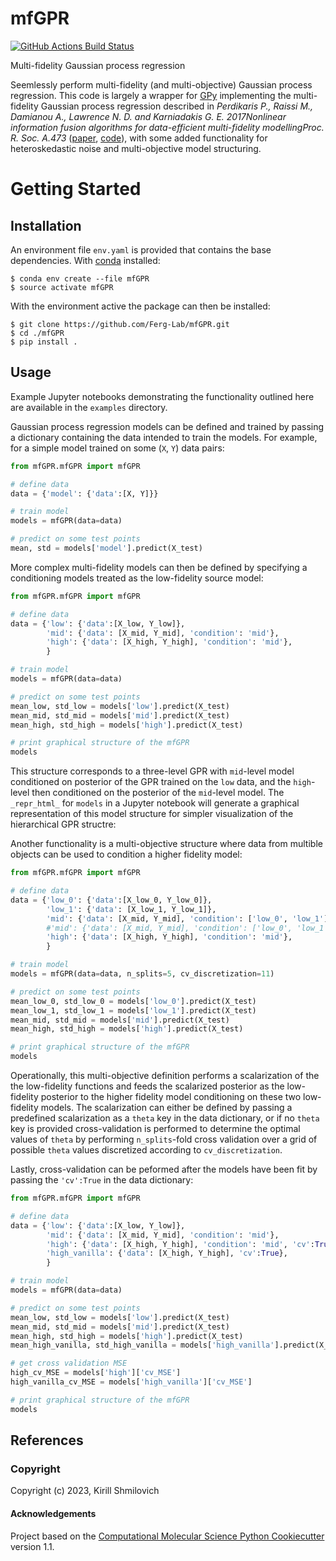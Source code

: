 mfGPR
==============================
[//]: # (Badges)
[![GitHub Actions Build Status](https://github.com/Ferg-Lab/mfGPR/workflows/CI/badge.svg)](https://github.com/Ferg-Lab/mfGPR/actions?query=workflow%3ACI)
<!--  [![codecov](https://codecov.io/gh/Ferg-Lab/mfGPR/branch/main/graph/badge.svg)](https://codecov.io/gh/Ferg-Lab/mfGPR/branch/main) -->


Multi-fidelity Gaussian process regression

Seemlessly perform multi-fidelity (and multi-objective) Gaussian process regression. This code is largely a wrapper for [GPy](https://github.com/SheffieldML/GPy) implementing the multi-fidelity Gaussian process regression described in *Perdikaris P., Raissi M., Damianou A., Lawrence N. D. and Karniadakis G. E. 2017Nonlinear information fusion algorithms for data-efficient multi-fidelity modellingProc. R. Soc. A.473* ([paper](https://doi.org/10.1098/rspa.2016.0751), [code](https://github.com/paraklas/NARGP)), with some added functionality for heteroskedastic noise and multi-objective model structuring.


Getting Started
===============


Installation
------------
An environment file `env.yaml` is provided that contains the base dependencies. With [conda](https://conda.io/projects/conda/en/latest/user-guide/install/index.html) installed:

```
$ conda env create --file mfGPR
$ source activate mfGPR
```

With the environment active the package can then be installed:

```
$ git clone https://github.com/Ferg-Lab/mfGPR.git
$ cd ./mfGPR
$ pip install .
```

Usage
-------
Example Jupyter notebooks demonstrating the functionality outlined here are available in the `examples` directory.

Gaussian process regression models can be defined and trained by passing a dictionary containing the data intended to train the models. For example, for a simple model trained on some (`X`, `Y`) data pairs:

```python
from mfGPR.mfGPR import mfGPR

# define data
data = {'model': {'data':[X, Y]}}

# train model
models = mfGPR(data=data)

# predict on some test points
mean, std = models['model'].predict(X_test)
```

More complex multi-fidelity models can then be defined by specifying a conditioning models treated as the low-fidelity source model:

```python
from mfGPR.mfGPR import mfGPR

# define data
data = {'low': {'data':[X_low, Y_low]},
        'mid': {'data': [X_mid, Y_mid], 'condition': 'mid'},
        'high': {'data': [X_high, Y_high], 'condition': 'mid'},
        }

# train model
models = mfGPR(data=data)

# predict on some test points
mean_low, std_low = models['low'].predict(X_test)
mean_mid, std_mid = models['mid'].predict(X_test)
mean_high, std_high = models['high'].predict(X_test)

# print graphical structure of the mfGPR
models
```

This structure corresponds to a three-level GPR with `mid`-level model conditioned on posterior of the GPR trained on the `low` data, and the `high`-level then conditioned on the posterior of the `mid`-level model. The `_repr_html_` for `models` in a Jupyter notebook will generate a graphical representation of this model structure for simpler visualization of the hierarchical GPR structre:


Another functionality is a multi-objective structure where data from multible objects can be used to condition a higher fidelity model:

```python
from mfGPR.mfGPR import mfGPR

# define data
data = {'low_0': {'data':[X_low_0, Y_low_0]},
        'low_1': {'data': [X_low_1, Y_low_1]},
        'mid': {'data': [X_mid, Y_mid], 'condition': ['low_0', 'low_1']},
        #'mid': {'data': [X_mid, Y_mid], 'condition': ['low_0', 'low_1'], 'theta':[0.5, 0.5]}, # with scalarization explicitly specified 
        'high': {'data': [X_high, Y_high], 'condition': 'mid'},
        }

# train model
models = mfGPR(data=data, n_splits=5, cv_discretization=11)

# predict on some test points
mean_low_0, std_low_0 = models['low_0'].predict(X_test)
mean_low_1, std_low_1 = models['low_1'].predict(X_test)
mean_mid, std_mid = models['mid'].predict(X_test)
mean_high, std_high = models['high'].predict(X_test)

# print graphical structure of the mfGPR
models
```
Operationally, this multi-objective definition performs a scalarization of the the low-fidelity functions and feeds the scalarized posterior as the low-fidelity posterior to the higher fidelity model conditioning on these two low-fidelity models. The scalarization can either be defined by passing a predefined scalarization as a `theta` key in the data dictionary, or if no `theta` key is provided cross-validation is performed to determine the optimal values of `theta` by performing `n_splits`-fold cross validation over a grid of possible `theta` values discretized according to `cv_discretization`.   

Lastly, cross-validation can be peformed after the models have been fit by passing the `'cv':True` in the data dictionary: 

```python
from mfGPR.mfGPR import mfGPR

# define data
data = {'low': {'data':[X_low, Y_low]},
        'mid': {'data': [X_mid, Y_mid], 'condition': 'mid'},
        'high': {'data': [X_high, Y_high], 'condition': 'mid', 'cv':True},
        'high_vanilla': {'data': [X_high, Y_high], 'cv':True},
        }

# train model
models = mfGPR(data=data)

# predict on some test points
mean_low, std_low = models['low'].predict(X_test)
mean_mid, std_mid = models['mid'].predict(X_test)
mean_high, std_high = models['high'].predict(X_test)
mean_high_vanilla, std_high_vanilla = models['high_vanilla'].predict(X_test)

# get cross validation MSE
high_cv_MSE = models['high']['cv_MSE']
high_vanilla_cv_MSE = models['high_vanilla']['cv_MSE']

# print graphical structure of the mfGPR
models
```

References
-------

### Copyright

Copyright (c) 2023, Kirill Shmilovich


#### Acknowledgements
 
Project based on the 
[Computational Molecular Science Python Cookiecutter](https://github.com/molssi/cookiecutter-cms) version 1.1.
